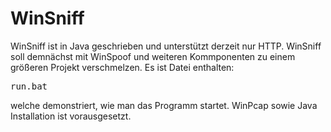 <h1>WinSniff</h1>

WinSniff ist in Java geschrieben und unterstützt derzeit nur HTTP. 
WinSniff soll demnächst mit WinSpoof und weiteren Kommponenten zu einem größeren Projekt verschmelzen. 
Es ist Datei enthalten:

<pre>
run.bat
</pre>

welche demonstriert, wie man das Programm startet. WinPcap sowie Java Installation ist vorausgesetzt.
